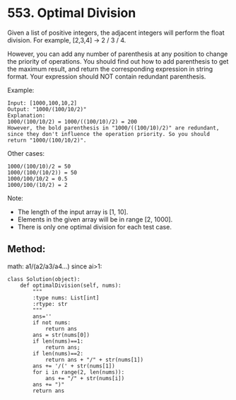 # 553. Optimal Division

Given a list of positive integers, the adjacent integers will perform the float division. For example, [2,3,4] -> 2 / 3 / 4.

However, you can add any number of parenthesis at any position to change the priority of operations. You should find out how to add parenthesis to get the maximum result, and return the corresponding expression in string format. Your expression should NOT contain redundant parenthesis.

Example:

    Input: [1000,100,10,2]
    Output: "1000/(100/10/2)"
    Explanation:
    1000/(100/10/2) = 1000/((100/10)/2) = 200
    However, the bold parenthesis in "1000/((100/10)/2)" are redundant, 
    since they don't influence the operation priority. So you should return "1000/(100/10/2)". 

Other cases:

    1000/(100/10)/2 = 50
    1000/(100/(10/2)) = 50
    1000/100/10/2 = 0.5
    1000/100/(10/2) = 2

Note:

- The length of the input array is [1, 10].
- Elements in the given array will be in range [2, 1000].
- There is only one optimal division for each test case.

## Method:

math: a1/(a2/a3/a4...) since ai>1:

    class Solution(object):
        def optimalDivision(self, nums):
            """
            :type nums: List[int]
            :rtype: str
            """
            ans=''
            if not nums:
                return ans
            ans = str(nums[0])
            if len(nums)==1:
                return ans;
            if len(nums)==2:
                return ans + "/" + str(nums[1])
            ans += '/(' + str(nums[1])
            for i in range(2, len(nums)):
                ans += "/" + str(nums[i])
            ans += ")"
            return ans